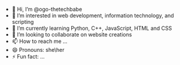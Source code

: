 - 👋 Hi, I’m @ogo-thetechbabe
- 👀 I’m interested in web development, information technology, and scripting
- 🌱 I’m currently learning Python, C++, JavaScript, HTML and CSS
- 💞️ I’m looking to collaborate on website creations
- 📫 How to reach me ...
- 😄 Pronouns: she\her
- ⚡ Fun fact: ...

<!---
ogo-thetechbabe/ogo-thetechbabe is a ✨ special ✨ repository because its `README.md` (this file) appears on your GitHub profile.
You can click the Preview link to take a look at your changes.
--->
